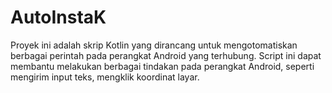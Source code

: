 # AutoInstaK
Proyek ini adalah skrip Kotlin yang dirancang untuk mengotomatiskan berbagai perintah pada perangkat Android yang terhubung. Script ini dapat membantu melakukan berbagai tindakan pada perangkat Android, seperti mengirim input teks, mengklik koordinat layar.

